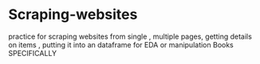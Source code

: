 # Scraping-websites
practice for scraping websites from single , multiple pages, getting details on items , putting it into an dataframe for EDA or manipulation
Books SPECIFICALLY
